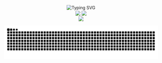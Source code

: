 
<div align=center>

<div align=center>
<img src="https://readme-typing-svg.demolab.com?font=Fira+Code&duration=3000&pause=1000&width=329&lines=Welcome+to+bocastle+GitHub;Happy+End+of+the+Year!;God+bless+you+%F0%9F%8E%81" alt="Typing SVG" />
</div>

<!--
Here are some ideas to get you started:

- 🔭 I’m currently working on ...
- 🌱 I’m currently learning ...
- 👯 I’m looking to collaborate on ...
- 🤔 I’m looking for help with ...
- 💬 Ask me about ...
- 📫 How to reach me: ...
- 😄 Pronouns: ...
- ⚡ Fun fact: ...
-->

  <div>
    <img height=200 align="center" src="https://github-readme-stats.vercel.app/api?username=bocastle&rank_icon=github&theme=material-palenight" />
    <img height=200 align="center" src="https://github-readme-stats.vercel.app/api/top-langs/?username=bocastle&layout=compact" />
  </div>

  <div align="center">  
  <a href="https://hits.sh/github.com/bocastle/"> <img align="center" src="https://hits.sh/github.com/bocastle.svg?label=welecom&color=8542e0" /> </a>
  </div>


  ![snake gif](https://github.com/bocastle/bocastle/blob/output/github-contribution-grid-snake.svg)

</div>

